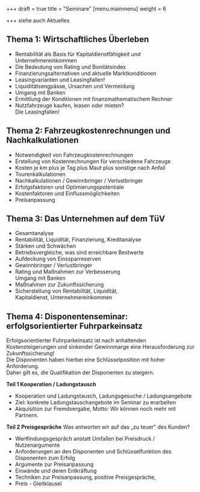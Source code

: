 +++
draft = true
title = "Seminare"
[menu.mainmenu]
weight = 6

+++
siehe auch Aktuelles

## Thema 1: Wirtschaftliches Überleben

* Rentabilität als Basis für Kapitaldienstfähigkeit und Unternehmereinkommen
* Die Bedeutung von Rating und Bonitätsindex
* Finanzierungsalternativen und aktuelle Marktkonditionen
* Leasingvarianten und Leasingfallen!
* Liquiditätsengpässe, Ursachen und Vermeidung
* Umgang mit Banken
* Ermittlung der Konditionen mit finanzmathematischem Rechner
* Nutzfahrzeuge kaufen, leasen oder mieten?  
  Die Leasingfallen!

## Thema 2: Fahrzeugkostenrechnungen und Nachkalkulationen

* Notwendigkeit von Fahrzeugkostenrechnungen
* Erstellung von Kostenrechnungen für verschiedene Fahrzeuge
* Kosten je km plus je Tag plus Maut plus sonstige nach Anfall
* Tourenkalkulationen
* Nachkalkulationen / Gewinnbringer / Verlustbringer
* Erfolgsfaktoren und Optimierungspotentiale
* Kostenfaktoren und Einflussmöglichkeiten
* Preisanpassung

## Thema 3: Das Unternehmen auf dem TüV

* Gesamtanalyse
* Rentabilität, Liquidität, Finanzierung, Kreditanalyse
* Stärken und Schwächen
* Betriebsvergleiche, was sind erreichbare Bestwerte
* Aufdeckung von Einssparreserven
* Gewinnbringer / Verlustbringer
* Rating und Maßnahmen zur Verbesserung  
  Umgang mit Banken
* Maßnahmen zur Zukunftssicherung
* Sicherstellung von Rentabilität, Liquidität,  
  Kapitaldienst, Unternehmereinkommen

## Thema 4: Disponentenseminar: erfolgsorientierter Fuhrparkeinsatz

Erfolgsorientierter Fuhrparkeinsatz ist nach anhaltenden Kostensteigerungen und sinkender Gewinnmarge eine Herausforderung zur Zukunftssicherung!  
Die Disponenten haben hierbei eine Schlüsselposition mit hoher Anforderung.  
Daher gilt es, die Qualifikation der Disponenten zu steigern.  
  
**Teil 1 Kooperation / Ladungstausch**

* Kooperation und Ladungstausch, Ladungsgesuche / Ladungsangebote
* Ziel: konkrete Ladungstauschangebote im Seminar zu erarbeiten
* Akquisition zur Fremdvergabe, Motto: Wir können noch mehr mit Partnern.

**Teil 2 Preisgespräche** Was antworten wir auf das „zu teuer" des Kunden?

* Wertfindungsgespräch anstatt Umfallen bei Preisdruck / Nutzenargumente
* Anforderungen an den Disponenten und Schlüsselfunktion des Disponenten zum Erfolg
* Argumente zur Preisanpassung
* Einwände und deren Entkräftung
* Techniken zur Preisanpassung, positive Preisgespräche,
* Preis - Gleitklausel